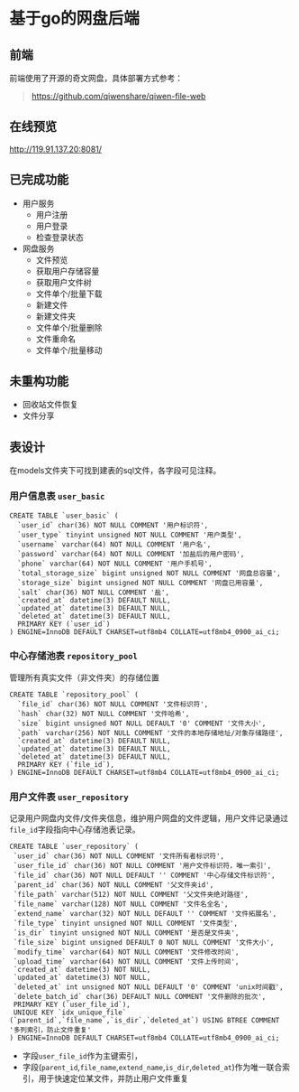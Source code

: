 # 基于go的网盘后端

## 前端
前端使用了开源的奇文网盘，具体部署方式参考：
> https://github.com/qiwenshare/qiwen-file-web

## 在线预览
http://119.91.137.20:8081/

## 已完成功能
- 用户服务
  - 用户注册
  - 用户登录
  - 检查登录状态
- 网盘服务
  - 文件预览
  - 获取用户存储容量
  - 获取用户文件树
  - 文件单个/批量下载
  - 新建文件
  - 新建文件夹
  - 文件单个/批量删除
  - 文件重命名
  - 文件单个/批量移动

## 未重构功能
- 回收站文件恢复
- 文件分享


## 表设计
在models文件夹下可找到建表的sql文件，各字段可见注释。
### 用户信息表 `user_basic`
```mysql
CREATE TABLE `user_basic` (
  `user_id` char(36) NOT NULL COMMENT '用户标识符',
  `user_type` tinyint unsigned NOT NULL COMMENT '用户类型',
  `username` varchar(64) NOT NULL COMMENT '用户名',
  `password` varchar(64) NOT NULL COMMENT '加盐后的用户密码',
  `phone` varchar(64) NOT NULL COMMENT '用户手机号',
  `total_storage_size` bigint unsigned NOT NULL COMMENT '网盘总容量',
  `storage_size` bigint unsigned NOT NULL COMMENT '网盘已用容量',
  `salt` char(36) NOT NULL COMMENT '盐',
  `created_at` datetime(3) DEFAULT NULL,
  `updated_at` datetime(3) DEFAULT NULL,
  `deleted_at` datetime(3) DEFAULT NULL,
  PRIMARY KEY (`user_id`)
) ENGINE=InnoDB DEFAULT CHARSET=utf8mb4 COLLATE=utf8mb4_0900_ai_ci;
```

### 中心存储池表 `repository_pool`
管理所有真实文件（非文件夹）的存储位置
```mysql
CREATE TABLE `repository_pool` (
  `file_id` char(36) NOT NULL COMMENT '文件标识符',
  `hash` char(32) NOT NULL COMMENT '文件哈希',
  `size` bigint unsigned NOT NULL DEFAULT '0' COMMENT '文件大小',
  `path` varchar(256) NOT NULL COMMENT '文件的本地存储地址/对象存储路径',
  `created_at` datetime(3) DEFAULT NULL,
  `updated_at` datetime(3) DEFAULT NULL,
  `deleted_at` datetime(3) DEFAULT NULL,
  PRIMARY KEY (`file_id`),
) ENGINE=InnoDB DEFAULT CHARSET=utf8mb4 COLLATE=utf8mb4_0900_ai_ci;
```

### 用户文件表 `user_repository`
记录用户网盘内文件/文件夹信息，维护用户网盘的文件逻辑，用户文件记录通过`file_id`字段指向中心存储池表记录。
```mysql
CREATE TABLE `user_repository` (
 `user_id` char(36) NOT NULL COMMENT '文件所有者标识符',
 `user_file_id` char(36) NOT NULL COMMENT '用户文件标识符，唯一索引',
 `file_id` char(36) NOT NULL DEFAULT '' COMMENT '中心存储文件标识符',
 `parent_id` char(36) NOT NULL COMMENT '父文件夹id',
 `file_path` varchar(512) NOT NULL COMMENT '父文件夹绝对路径',
 `file_name` varchar(128) NOT NULL COMMENT '文件名全名',
 `extend_name` varchar(32) NOT NULL DEFAULT '' COMMENT '文件拓展名',
 `file_type` tinyint unsigned NOT NULL COMMENT '文件类型',
 `is_dir` tinyint unsigned NOT NULL COMMENT '是否是文件夹',
 `file_size` bigint unsigned DEFAULT 0 NOT NULL COMMENT '文件大小',
 `modify_time` varchar(64) NOT NULL COMMENT '文件修改时间',
 `upload_time` varchar(64) NOT NULL COMMENT '文件上传时间',
 `created_at` datetime(3) NOT NULL,
 `updated_at` datetime(3) NOT NULL,
 `deleted_at` int unsigned NOT NULL DEFAULT '0' COMMENT 'unix时间戳',
 `delete_batch_id` char(36) DEFAULT NULL COMMENT '文件删除的批次',
 PRIMARY KEY (`user_file_id`),
 UNIQUE KEY `idx_unique_file` (`parent_id`,`file_name`,`is_dir`,`deleted_at`) USING BTREE COMMENT '多列索引，防止文件重复'
) ENGINE=InnoDB DEFAULT CHARSET=utf8mb4 COLLATE=utf8mb4_0900_ai_ci;
```
- 字段`user_file_id`作为主键索引，
- 字段(`parent_id`,`file_name`,`extend_name`,`is_dir`,`deleted_at`)作为唯一联合索引，用于快速定位某文件，并防止用户文件重复











